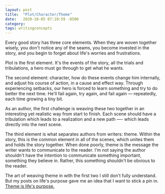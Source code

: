 ```yaml
---
layout: post
title:  "Plot/Character/Theme"
date:   2020-10-05 07:10:59 -0500
category: 
tags: writingconcepts
---
```

Every good story has three core elements. When they are woven together wisely, you don't notice any of the seams, you become invested in the story, and you begin to forget about life's worries and frustrations. 

Plot is the first element. It's the events of the story, all the trials and tribulations, a hero must go through to get what he wants.

The second element: character, how do these events change him internally, and adjust his course of action, in a cause and effect way. Through experiencing setbacks, our hero is forced to learn something and try to do better the next time. He'll fail again, try again, and fail again — repeatedly, each time growing a tiny bit.

As an author, the first challenge is weaving these two together in an interesting yet realistic way from start to finish. Each scene should have a tribulation which leads to a realization and a new path —- which leads directly into the next scene.

The third element is what separates authors from writers: theme. Within the story, this is the common element in all of the scenes, which unites them and holds the story together. When done poorly, theme is the message the writer wants to communicate to the reader. I'm not saying the author shouldn't have the intention to communicate something important, something they believe in. Rather, this something shouldn't be obvious to the reader. 

The art of weaving theme in with the first two I still don't fully understand. But my posts on life's purpose gave me an idea that I want to stick a pin in. [Theme is life's purpose.](https://silencevosh.github.io/2020/10/06/Theme-is-lifes-purpose.html)
